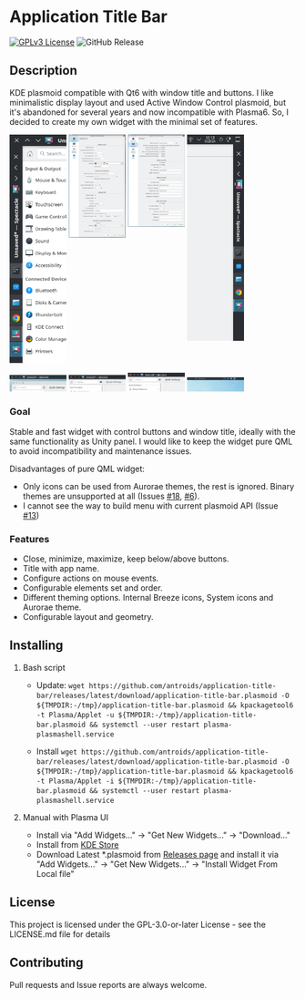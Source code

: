 # Application Title Bar

[![GPLv3 License](https://img.shields.io/badge/License-GPL%20v3-yellow.svg)](https://opensource.org/licenses/)
![GitHub Release](https://img.shields.io/github/v/release/antroids/application-title-bar)


## Description

KDE plasmoid compatible with Qt6 with window title and buttons.
I like minimalistic display layout and used Active Window Control plasmoid, but it's abandoned for several years and now incompatible with Plasma6.
So, I decided to create my own widget with the minimal set of features.

<p float="left">
    <a style="vertical-align: top;" href="docs/Screens_24_5/8.png"><img src="docs/Screens_24_5/8.png" width="100" /></a>
    <a style="vertical-align: top;" href="docs/Screens_24_5/5.png"><img src="docs/Screens_24_5/5.png" width="100" /></a>
    <a style="vertical-align: top;" href="docs/Screens_24_5/6.png"><img src="docs/Screens_24_5/6.png" width="100" /></a>
    <a style="vertical-align: top;" href="docs/Screens_24_5/7.png"><img src="docs/Screens_24_5/7.png" width="100" /></a>
    <p>
        <a href="docs/Screens_24_5/1.png"><img src="docs/Screens_24_5/1.png" width="100" /></a>
        <a href="docs/Screens_24_5/2.png"><img src="docs/Screens_24_5/2.png" width="100" /></a>
        <a href="docs/Screens_24_5/3.png"><img src="docs/Screens_24_5/3.png" width="100" /></a>
        <a href="docs/Screens_24_5/4.png"><img src="docs/Screens_24_5/4.png" width="100" /></a>
    </p>
</p>

### Goal

Stable and fast widget with control buttons and window title, ideally with the same functionality as Unity panel.
I would like to keep the widget pure QML to avoid incompatibility and maintenance issues.

Disadvantages of pure QML widget:
* Only icons can be used from Aurorae themes, the rest is ignored. Binary themes are unsupported at all (Issues [#18](https://github.com/antroids/application-title-bar/issues/18), [#6](https://github.com/antroids/application-title-bar/issues/6)).
* I cannot see the way to build menu with current plasmoid API (Issue [#13](https://github.com/antroids/application-title-bar/issues/13))

### Features

* Close, minimize, maximize, keep below/above buttons.
* Title with app name.
* Configure actions on mouse events.
* Configurable elements set and order.
* Different theming options. Internal Breeze icons, System icons and Aurorae theme.
* Configurable layout and geometry.

## Installing

1. Bash script
    - Update: `wget https://github.com/antroids/application-title-bar/releases/latest/download/application-title-bar.plasmoid -O ${TMPDIR:-/tmp}/application-title-bar.plasmoid && kpackagetool6 -t Plasma/Applet -u ${TMPDIR:-/tmp}/application-title-bar.plasmoid && systemctl --user restart plasma-plasmashell.service`

    - Install `wget https://github.com/antroids/application-title-bar/releases/latest/download/application-title-bar.plasmoid -O ${TMPDIR:-/tmp}/application-title-bar.plasmoid && kpackagetool6 -t Plasma/Applet -i ${TMPDIR:-/tmp}/application-title-bar.plasmoid && systemctl --user restart plasma-plasmashell.service`

2. Manual with Plasma UI
    - Install via "Add Widgets..." -> "Get New Widgets..." -> "Download..."
    - Install from [KDE Store](https://store.kde.org/p/2135509)
    - Download Latest \*.plasmoid from [Releases page](https://github.com/antroids/application-title-bar/releases) and install it via "Add Widgets..." -> "Get New Widgets..." -> "Install Widget From Local file"    

## License

This project is licensed under the GPL-3.0-or-later License - see the LICENSE.md file for details

## Contributing

Pull requests and Issue reports are always welcome.
